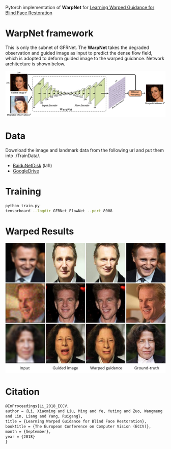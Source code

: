  Pytorch implementation of <B>WarpNet</B> for [Learning Warped Guidance for Blind Face Restoration](https://arxiv.org/abs/1804.04829)
 
 # WarpNet framework
This is only the subnet of GFRNet. The <B>WarpNet</B> takes the degraded observation and guided image as input to predict the dense flow field, which is adopted to deform guided image to the warped guidance. Network architecture is shown below.

<img src="./imgs/WarpNet.png">

# Data
Download the image and landmark data from the following url and put them into ./TrainData/.
- [BaiduNetDisk](https://pan.baidu.com/s/1b5NTOeKIcsxcURjVCiQ2Zw) (la1l)
- [GoogleDrive](https://drive.google.com/open?id=1Tjw8DLAzjO7XS9DldvNqiY3OhGekRhIj)

# Training

```bash
python train.py
tensorboard --logdir GFRNet_FlowNet --port 8008
```

# Warped Results

<img src="./imgs/warp.jpg">

# Citation

```
@InProceedings{Li_2018_ECCV,
author = {Li, Xiaoming and Liu, Ming and Ye, Yuting and Zuo, Wangmeng and Lin, Liang and Yang, Ruigang},
title = {Learning Warped Guidance for Blind Face Restoration},
booktitle = {The European Conference on Computer Vision (ECCV)},
month = {September},
year = {2018}
}
```
